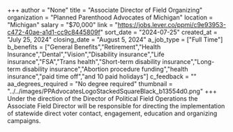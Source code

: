 +++
author = "None"
title = "Associate Director of Field Organizing"
organization = "Planned Parenthood Advocates of Michigan"
location = "Michigan"
salary = "$70,000"
link = "https://jobs.lever.co/ppmi/c9e93953-c472-40ae-a1d1-cc9c8445809f"
sort_date = "2024-07-25"
created_at = "July 25, 2024"
closing_date = "August 5, 2024"
a_job_type = ["Full Time"]
b_benefits = ["General Benefits","Retirement","Health Insurance","Dental","Vision","Disability insurance","Life insurance","FSA","Trans health","Short-term disability insurance","Long-term disability insurance","Abortion procedure funding","health insurance","paid time off","and 10 paid holidays"]
c_feedback = ""
aa_degrees_required = "No degree required"
thumbnail = "../../images/PPAdvocatesLogoStackedSquareBlack_b13554d0.png"
+++
Under the direction of the Director of Political Field Operations the Associate Field Director will be responsible for directing the implementation of statewide direct voter contact, engagement, education and organizing campaigns.